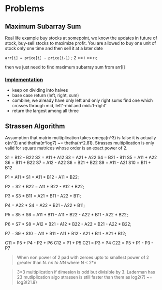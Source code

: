 # Problems

## Maximum Subarray Sum

Real life example buy stocks at somepoint, we know the updates in future of stock, buy-sell stocks to maximize profit. You are allowed to buy one unit of stock only one time and then sell it at a later date

`arr[i] = price[i] - price[i-1]` ; 2 <= i <= n;

then we just need to find maximum subarray sum from arr[i]

### [Implementation](./max_subarray.cpp)

- keep on dividing into halves
- base case return (left, right, sum)
- combine, we already have only left and only right sums find one which crosses through mid, left'-mid and mid+1-right'
- return the largest among all three

## Strassen Algorithm

Assumption that matrix multiplication takes omega(n^3) is false it is actually o(n^3) and thetha(n^log7) ~= thetha(n^2.81). Strasses multiplication is only valid for square matrices whose order is an exact power of 2.

S1 = B12 - B22
S2 = A11 + A12
S3 = A21 + A22
S4 = B21 - B11
S5 = A11 + A22
S6 = B11 + B22
S7 = A12 - A22
S8 = B21 + B22
S9 = A11 - A21
S10 = B11 + B12

P1 = A11 * S1 = A11 * B12 - A11 * B22;

P2 = S2 * B22 = A11 * B22 - A12 * B22;

P3 = S3 * B11 = A21 * B11 - A22 * B11;

P4 = A22 * S4 = A22 * B21 - A22 * B11;

P5 = S5 * S6 = A11 * B11 - A11 * B22 - A22 * B11 - A22 * B22;

P6 = S7 * S8 = A12 * B21 - A12 * B22 - A22 * B21 - A22 * B22;

P7 = S9 * S10 = A11 * B11 - A11 * B12 - A21 * B11 - A21 * B12;

C11 = P5 + P4 - P2 + P6
C12 = P1 + P5
C21 = P3 + P4
C22 = P5 + P1 - P3 - P7


>When non power of 2 pad with zeroes upto to smallest power of 2 greater than N. n*n to N*N where N < 2*n

>3*3 multiplication if dimesion is odd but divisible by 3. Laderman has 23 mutliplication algo strassen is still faster than them as log2(7) ~= log3(21.8)
